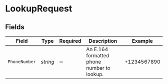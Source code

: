 # LookupRequest


## Fields

| Field                                      | Type                                       | Required                                   | Description                                | Example                                    |
| ------------------------------------------ | ------------------------------------------ | ------------------------------------------ | ------------------------------------------ | ------------------------------------------ |
| `PhoneNumber`                              | *string*                                   | :heavy_minus_sign:                         | An E.164 formatted phone number to lookup. | +1234567890                                |